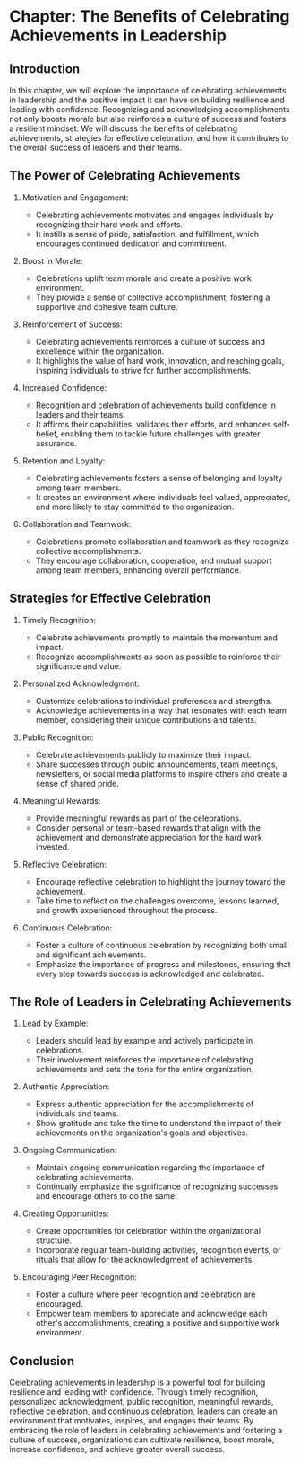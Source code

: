 Chapter: The Benefits of Celebrating Achievements in Leadership
===============================================================

Introduction
------------

In this chapter, we will explore the importance of celebrating achievements in leadership and the positive impact it can have on building resilience and leading with confidence. Recognizing and acknowledging accomplishments not only boosts morale but also reinforces a culture of success and fosters a resilient mindset. We will discuss the benefits of celebrating achievements, strategies for effective celebration, and how it contributes to the overall success of leaders and their teams.

The Power of Celebrating Achievements
-------------------------------------

1. Motivation and Engagement:

   * Celebrating achievements motivates and engages individuals by recognizing their hard work and efforts.
   * It instills a sense of pride, satisfaction, and fulfillment, which encourages continued dedication and commitment.
2. Boost in Morale:

   * Celebrations uplift team morale and create a positive work environment.
   * They provide a sense of collective accomplishment, fostering a supportive and cohesive team culture.
3. Reinforcement of Success:

   * Celebrating achievements reinforces a culture of success and excellence within the organization.
   * It highlights the value of hard work, innovation, and reaching goals, inspiring individuals to strive for further accomplishments.
4. Increased Confidence:

   * Recognition and celebration of achievements build confidence in leaders and their teams.
   * It affirms their capabilities, validates their efforts, and enhances self-belief, enabling them to tackle future challenges with greater assurance.
5. Retention and Loyalty:

   * Celebrating achievements fosters a sense of belonging and loyalty among team members.
   * It creates an environment where individuals feel valued, appreciated, and more likely to stay committed to the organization.
6. Collaboration and Teamwork:

   * Celebrations promote collaboration and teamwork as they recognize collective accomplishments.
   * They encourage collaboration, cooperation, and mutual support among team members, enhancing overall performance.

Strategies for Effective Celebration
------------------------------------

1. Timely Recognition:

   * Celebrate achievements promptly to maintain the momentum and impact.
   * Recognize accomplishments as soon as possible to reinforce their significance and value.
2. Personalized Acknowledgment:

   * Customize celebrations to individual preferences and strengths.
   * Acknowledge achievements in a way that resonates with each team member, considering their unique contributions and talents.
3. Public Recognition:

   * Celebrate achievements publicly to maximize their impact.
   * Share successes through public announcements, team meetings, newsletters, or social media platforms to inspire others and create a sense of shared pride.
4. Meaningful Rewards:

   * Provide meaningful rewards as part of the celebrations.
   * Consider personal or team-based rewards that align with the achievement and demonstrate appreciation for the hard work invested.
5. Reflective Celebration:

   * Encourage reflective celebration to highlight the journey toward the achievement.
   * Take time to reflect on the challenges overcome, lessons learned, and growth experienced throughout the process.
6. Continuous Celebration:

   * Foster a culture of continuous celebration by recognizing both small and significant achievements.
   * Emphasize the importance of progress and milestones, ensuring that every step towards success is acknowledged and celebrated.

The Role of Leaders in Celebrating Achievements
-----------------------------------------------

1. Lead by Example:

   * Leaders should lead by example and actively participate in celebrations.
   * Their involvement reinforces the importance of celebrating achievements and sets the tone for the entire organization.
2. Authentic Appreciation:

   * Express authentic appreciation for the accomplishments of individuals and teams.
   * Show gratitude and take the time to understand the impact of their achievements on the organization's goals and objectives.
3. Ongoing Communication:

   * Maintain ongoing communication regarding the importance of celebrating achievements.
   * Continually emphasize the significance of recognizing successes and encourage others to do the same.
4. Creating Opportunities:

   * Create opportunities for celebration within the organizational structure.
   * Incorporate regular team-building activities, recognition events, or rituals that allow for the acknowledgment of achievements.
5. Encouraging Peer Recognition:

   * Foster a culture where peer recognition and celebration are encouraged.
   * Empower team members to appreciate and acknowledge each other's accomplishments, creating a positive and supportive work environment.

Conclusion
----------

Celebrating achievements in leadership is a powerful tool for building resilience and leading with confidence. Through timely recognition, personalized acknowledgment, public recognition, meaningful rewards, reflective celebration, and continuous celebration, leaders can create an environment that motivates, inspires, and engages their teams. By embracing the role of leaders in celebrating achievements and fostering a culture of success, organizations can cultivate resilience, boost morale, increase confidence, and achieve greater overall success.
